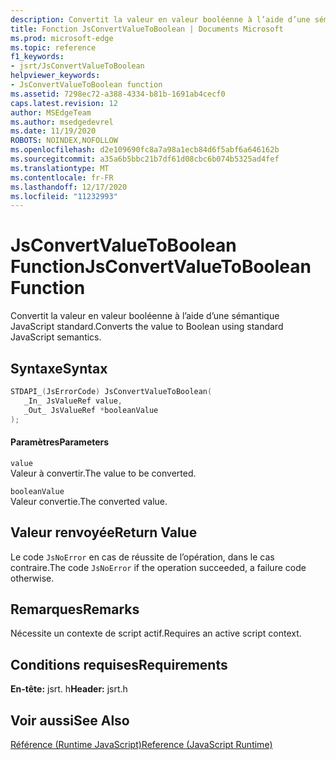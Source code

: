 ```yaml
---
description: Convertit la valeur en valeur booléenne à l’aide d’une sémantique JavaScript standard.
title: Fonction JsConvertValueToBoolean | Documents Microsoft
ms.prod: microsoft-edge
ms.topic: reference
f1_keywords:
- jsrt/JsConvertValueToBoolean
helpviewer_keywords:
- JsConvertValueToBoolean function
ms.assetid: 7298ec72-a388-4334-b81b-1691ab4cecf0
caps.latest.revision: 12
author: MSEdgeTeam
ms.author: msedgedevrel
ms.date: 11/19/2020
ROBOTS: NOINDEX,NOFOLLOW
ms.openlocfilehash: d2e109690fc8a7a98a1ecb84d6f5abf6a646162b
ms.sourcegitcommit: a35a6b5bbc21b7df61d08cbc6b074b5325ad4fef
ms.translationtype: MT
ms.contentlocale: fr-FR
ms.lasthandoff: 12/17/2020
ms.locfileid: "11232993"
---
```

# <span data-ttu-id="17e78-103">JsConvertValueToBoolean Function</span><span class="sxs-lookup"><span data-stu-id="17e78-103">JsConvertValueToBoolean Function</span></span>

<span data-ttu-id="17e78-104">Convertit la valeur en valeur booléenne à l’aide d’une sémantique JavaScript standard.</span><span class="sxs-lookup"><span data-stu-id="17e78-104">Converts the value to Boolean using standard JavaScript semantics.</span></span>  
  
## <span data-ttu-id="17e78-105">Syntaxe</span><span class="sxs-lookup"><span data-stu-id="17e78-105">Syntax</span></span>  
  
```cpp  
STDAPI_(JsErrorCode) JsConvertValueToBoolean(  
   _In_ JsValueRef value,  
   _Out_ JsValueRef *booleanValue  
);  
```  
  
#### <span data-ttu-id="17e78-106">Paramètres</span><span class="sxs-lookup"><span data-stu-id="17e78-106">Parameters</span></span>  
 `value`  
 <span data-ttu-id="17e78-107">Valeur à convertir.</span><span class="sxs-lookup"><span data-stu-id="17e78-107">The value to be converted.</span></span>  
  
 `booleanValue`  
 <span data-ttu-id="17e78-108">Valeur convertie.</span><span class="sxs-lookup"><span data-stu-id="17e78-108">The converted value.</span></span>  
  
## <span data-ttu-id="17e78-109">Valeur renvoyée</span><span class="sxs-lookup"><span data-stu-id="17e78-109">Return Value</span></span>  
 <span data-ttu-id="17e78-110">Le code `JsNoError` en cas de réussite de l’opération, dans le cas contraire.</span><span class="sxs-lookup"><span data-stu-id="17e78-110">The code `JsNoError` if the operation succeeded, a failure code otherwise.</span></span>  
  
## <span data-ttu-id="17e78-111">Remarques</span><span class="sxs-lookup"><span data-stu-id="17e78-111">Remarks</span></span>  
 <span data-ttu-id="17e78-112">Nécessite un contexte de script actif.</span><span class="sxs-lookup"><span data-stu-id="17e78-112">Requires an active script context.</span></span>  
  
## <span data-ttu-id="17e78-113">Conditions requises</span><span class="sxs-lookup"><span data-stu-id="17e78-113">Requirements</span></span>  
 <span data-ttu-id="17e78-114">**En-tête:** jsrt. h</span><span class="sxs-lookup"><span data-stu-id="17e78-114">**Header:** jsrt.h</span></span>  
  
## <span data-ttu-id="17e78-115">Voir aussi</span><span class="sxs-lookup"><span data-stu-id="17e78-115">See Also</span></span>  
 [<span data-ttu-id="17e78-116">Référence (Runtime JavaScript)</span><span class="sxs-lookup"><span data-stu-id="17e78-116">Reference (JavaScript Runtime)</span></span>](../chakra-hosting/reference-javascript-runtime.md)
